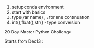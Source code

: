 
1) setup conda environment
2) start with basics 
3) type(var name)  , \ for line continuation
4) int(),float(),str() - type conversion

20 Day Master Python Challenge

Starts from Dec13 :
